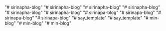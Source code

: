 "# sirinapha-blog" 
"# sirinapha-blog" 
"# sirinapha-blog" 
"# sirinapha-blog" 
"# sirinapha-blog" 
"# sirinapha-blog" 
"# sirinapa-blog" 
"# sirinapa-blog" 
"# sirinapa-blog" 
"# sirinapa-blog" 
"# say_template" 
"# say_template" 
"# min-blog" 
"# min-blog" 
"# min-blog" 
